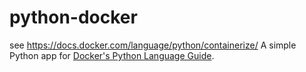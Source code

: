 # python-docker
see https://docs.docker.com/language/python/containerize/
A simple Python app for [Docker's Python Language Guide](https://docs.docker.com/language/python).
